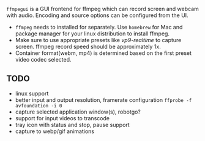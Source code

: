 `ffmpegui` is a GUI frontend for ffmpeg which can record screen and webcam with audio. Encoding and source options can be configured from the UI.


* `ffmpeg` needs to installed for separately. Use `homebrew` for Mac and package manager for your linux distribution to install ffmpeg.
* Make sure to use appropriate presets like *vp9-realtime* to capture screen. ffmpeg record speed should be approximately 1x.
* Container format(webm, mp4) is determined based on the first preset video codec selected.

## TODO

* linux support
* better input and output resolution, framerate configuration `ffprobe -f avfoundation -i 0`
* capture selected application window(s), robotgo?
* support for input videos to transcode
* tray icon with status and stop, pause support
* capture to webp/gif animations
